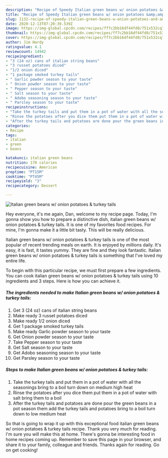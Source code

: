 ```yaml
---
description: "Recipe of Speedy Italian green beans w/ onion potatoes &amp;amp; turkey tails"
title: "Recipe of Speedy Italian green beans w/ onion potatoes &amp;amp; turkey tails"
slug: 1132-recipe-of-speedy-italian-green-beans-w-onion-potatoes-and-amp-turkey-tails
date: 2020-12-13T07:20:39.539Z
image: https://img-global.cpcdn.com/recipes/ff7c2bb16df44fd0/751x532cq70/italian-green-beans-w-onion-potatoes-turkey-tails-recipe-main-photo.jpg
thumbnail: https://img-global.cpcdn.com/recipes/ff7c2bb16df44fd0/751x532cq70/italian-green-beans-w-onion-potatoes-turkey-tails-recipe-main-photo.jpg
cover: https://img-global.cpcdn.com/recipes/ff7c2bb16df44fd0/751x532cq70/italian-green-beans-w-onion-potatoes-turkey-tails-recipe-main-photo.jpg
author: Jim Hardy
ratingvalue: 4.1
reviewcount: 14942
recipeingredient:
- "3 (24 oz) cans of italian string beans"
- "3 russet potatoes diced"
- "1/2 onion diced"
- "1 package smoked turkey tails"
- " Garlic powder season to your taste"
- " Onion powder season to your taste"
- " Pepper season to your taste"
- " Salt season to your taste"
- " Adobo seasoning season to your taste"
- " Parsley season to your taste"
recipeinstructions:
- "Take the turkey tails and put them in a pot of water with all the seasonings bring to a boil turn down on medium high heat"
- "Rinse the potatoes after you dice them put them in a pot of water with salt bring them to a boil"
- "After the turkey tails and potatoes are done pour the green beans in a pot season them add the turkey tails and potatoes bring to a boil turn down to low medium heat"
categories:
- Recipe
tags:
- italian
- green
- beans

katakunci: italian green beans 
nutrition: 170 calories
recipecuisine: American
preptime: "PT15M"
cooktime: "PT45M"
recipeyield: "3"
recipecategory: Dessert

---
```



![Italian green beans w/ onion potatoes &amp; turkey tails](https://img-global.cpcdn.com/recipes/ff7c2bb16df44fd0/751x532cq70/italian-green-beans-w-onion-potatoes-turkey-tails-recipe-main-photo.jpg)

Hey everyone, it's me again, Dan, welcome to my recipe page. Today, I'm gonna show you how to prepare a distinctive dish, italian green beans w/ onion potatoes &amp; turkey tails. It is one of my favorites food recipes. For mine, I'm gonna make it a little bit tasty. This will be really delicious.

Italian green beans w/ onion potatoes &amp; turkey tails is one of the most popular of recent trending meals on earth. It is enjoyed by millions daily. It's easy, it is fast, it tastes yummy. They are fine and they look fantastic. Italian green beans w/ onion potatoes &amp; turkey tails is something that I've loved my entire life.




To begin with this particular recipe, we must first prepare a few ingredients. You can cook italian green beans w/ onion potatoes &amp; turkey tails using 10 ingredients and 3 steps. Here is how you can achieve it.

<!--inarticleads1-->

##### The ingredients needed to make Italian green beans w/ onion potatoes &amp; turkey tails:

1. Get 3 (24 oz) cans of italian string beans
1. Make ready 3 russet potatoes diced
1. Make ready 1/2 onion diced
1. Get 1 package smoked turkey tails
1. Make ready  Garlic powder season to your taste
1. Get  Onion powder season to your taste
1. Take  Pepper season to your taste
1. Get  Salt season to your taste
1. Get  Adobo seasoning season to your taste
1. Get  Parsley season to your taste




<!--inarticleads2-->

##### Steps to make Italian green beans w/ onion potatoes &amp; turkey tails:

1. Take the turkey tails and put them in a pot of water with all the seasonings bring to a boil turn down on medium high heat
1. Rinse the potatoes after you dice them put them in a pot of water with salt bring them to a boil
1. After the turkey tails and potatoes are done pour the green beans in a pot season them add the turkey tails and potatoes bring to a boil turn down to low medium heat




So that is going to wrap it up with this exceptional food italian green beans w/ onion potatoes &amp; turkey tails recipe. Thank you very much for reading. I'm sure you will make this at home. There's gonna be interesting food in home recipes coming up. Remember to save this page in your browser, and share it to your family, colleague and friends. Thanks again for reading. Go on get cooking!
